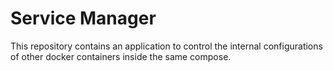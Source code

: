 # Service Manager

This repository contains an application to control the internal configurations of other docker containers inside the same compose.